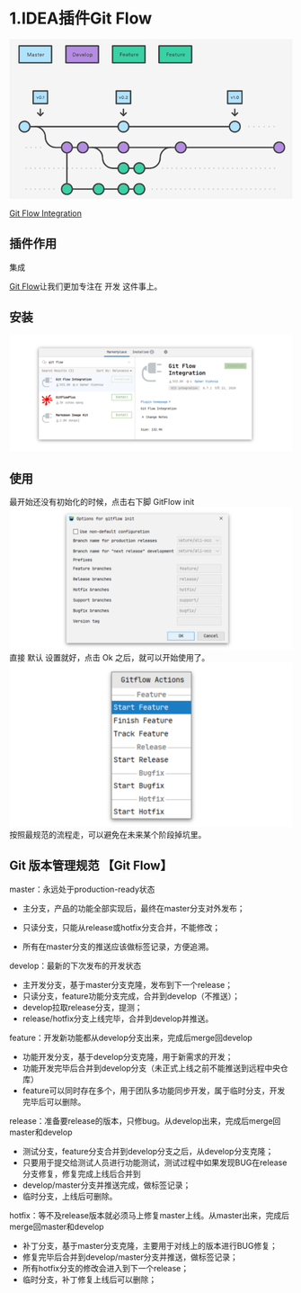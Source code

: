 # 1.IDEA插件Git Flow

![](/static/image/1_uUpzVOpdFw5V-tJ_YvgFmA.26e56be6.png)

[Git Flow Integration](https://plugins.jetbrains.com/plugin/7315-git-flow-integration)

## 插件作用

集成

[Git Flow](https://medium.com/@rafavinnce/gitflow-branch-guide-8a523360c053)让我们更加专注在 开发 这件事上。

## 安装

![](/static/image/image-20200714124809715.9ea8177c.png)

## 使用

最开始还没有初始化的时候，点击右下脚 GitFlow init  
![](/static/image/image-20200714125126171.e3160049.png)  
直接 默认 设置就好，点击 Ok 之后，就可以开始使用了。  
![](/static/image/image-20200714125309887.1434693b.png)  
按照最规范的流程走，可以避免在未来某个阶段掉坑里。

## Git 版本管理规范 【Git Flow】

master：永远处于production-ready状态

* 主分支，产品的功能全部实现后，最终在master分支对外发布；

* 只读分支，只能从release或hotfix分支合并，不能修改；

* 所有在master分支的推送应该做标签记录，方便追溯。

develop：最新的下次发布的开发状态

* 主开发分支，基于master分支克隆，发布到下一个release；
* 只读分支，feature功能分支完成，合并到develop（不推送）；
* develop拉取release分支，提测；
* release/hotfix分支上线完毕，合并到develop并推送。

feature：开发新功能都从develop分支出来，完成后merge回develop

* 功能开发分支，基于develop分支克隆，用于新需求的开发；
* 功能开发完毕后合并到develop分支（未正式上线之前不能推送到远程中央仓库）
* feature可以同时存在多个，用于团队多功能同步开发，属于临时分支，开发完毕后可以删除。

release：准备要release的版本，只修bug。从develop出来，完成后merge回master和develop

* 测试分支，feature分支合并到develop分支之后，从develop分支克隆；
* 只要用于提交给测试人员进行功能测试，测试过程中如果发现BUG在release分支修复，修复完成上线后合并到
* develop/master分支并推送完成，做标签记录；
* 临时分支，上线后可删除。

hotfix：等不及release版本就必须马上修复master上线。从master出来，完成后merge回master和develop

* 补丁分支，基于master分支克隆，主要用于对线上的版本进行BUG修复；
* 修复完毕后合并到develop/master分支并推送，做标签记录；
* 所有hotfix分支的修改会进入到下一个release；
* 临时分支，补丁修复上线后可以删除；



